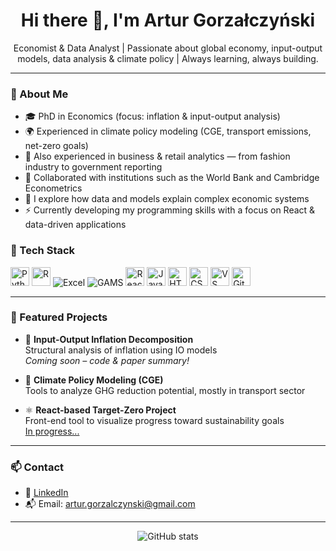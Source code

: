 <h1 align="center">Hi there 👋, I'm Artur Gorzałczyński</h1>

<p align="center">
  Economist & Data Analyst | Passionate about global economy, input-output models, data analysis & climate policy |  
  Always learning, always building.
</p>

---

### 🧠 About Me

- 🎓 PhD in Economics (focus: inflation & input-output analysis)  
- 🌍 Experienced in climate policy modeling (CGE, transport emissions, net-zero goals)  
- 🛒 Also experienced in business & retail analytics — from fashion industry to government reporting
- 🤝 Collaborated with institutions such as the World Bank and Cambridge Econometrics
- 🧪 I explore how data and models explain complex economic systems  
- ⚡ Currently developing my programming skills with a focus on React & data-driven applications


### 🔧 Tech Stack

<p align="left">
  <img src="https://cdn.jsdelivr.net/gh/devicons/devicon/icons/python/python-original.svg" height="30" alt="Python" />
  <img src="https://cdn.jsdelivr.net/gh/devicons/devicon/icons/r/r-original.svg" height="30" alt="R" />
  <img src="https://img.icons8.com/color/30/microsoft-excel-2019.png" alt="Excel" />
  <img alt="GAMS" />
  <img src="https://cdn.jsdelivr.net/gh/devicons/devicon/icons/react/react-original.svg" height="30" alt="React" />
  <img src="https://cdn.jsdelivr.net/gh/devicons/devicon/icons/javascript/javascript-original.svg" height="30" alt="JavaScript" />
  <img src="https://cdn.jsdelivr.net/gh/devicons/devicon/icons/html5/html5-original.svg" height="30" alt="HTML" />
  <img src="https://cdn.jsdelivr.net/gh/devicons/devicon/icons/css3/css3-original.svg" height="30" alt="CSS" />
  <img src="https://cdn.jsdelivr.net/gh/devicons/devicon/icons/vscode/vscode-original.svg" height="30" alt="VS Code" />
  <img src="https://cdn.jsdelivr.net/gh/devicons/devicon/icons/git/git-original.svg" height="30" alt="Git" />
 
</p>

---

### 📌 Featured Projects

- 🔬 **Input-Output Inflation Decomposition**  
  Structural analysis of inflation using IO models  
  *Coming soon – code & paper summary!*

- 🧮 **Climate Policy Modeling (CGE)**  
  Tools to analyze GHG reduction potential, mostly in transport sector

- ⚛️ **React-based Target-Zero Project**  
  Front-end tool to visualize progress toward sustainability goals  
  [In progress...](https://Gorzal91.github.io/target-zero)

---

### 📫 Contact

- 💼 [LinkedIn](https://www.linkedin.com/in/agorzalczynski)  
- 📬 Email: artur.gorzalczynski@gmail.com
  
---

<p align="center">
  <img src="https://github-readme-stats.vercel.app/api?username=Gorzal91&show_icons=true&theme=default" alt="GitHub stats" />
</p>
